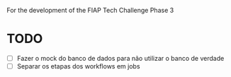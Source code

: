 For the development of the FIAP Tech Challenge Phase 3

# TODO

- [ ] Fazer o mock do banco de dados para não utilizar o banco de verdade
- [ ] Separar os etapas dos workflows em jobs